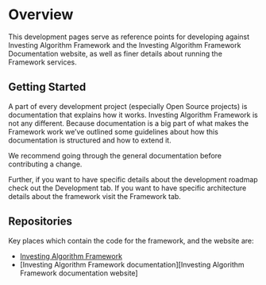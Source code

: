 # Overview

This development pages serve as reference points for developing against Investing Algorithm Framework and the 
Investing Algorithm Framework Documentation website, as well as finer details about running the Framework services.


## Getting Started
A part of every development project (especially Open Source projects) is documentation 
that explains how it works. Investing Algorithm Framework is not any different. Because documentation is a big part of 
what makes the Framework work we’ve outlined some guidelines about 
how this documentation is structured and how to extend it.

We recommend going through the general documentation before contributing a change.

Further, if you want to have specific details about the development roadmap check out the Development tab.
If you want to have specific architecture details about the framework visit the Framework tab.

## Repositories

Key places which contain the code for the framework, and the website are:

* [Investing Algorithm Framework][Investing Algorithm Framework]
* [Investing Algorithm Framework documentation][Investing Algorithm Framework documentation website]

[Investing Algorithm Framework]: https://github.com/coding-kitties/investing-algorithm-framework
[Investing Algorithm Framework documentation]: https://github.com/coding-kitties/investing-algorithm-framework-documentation